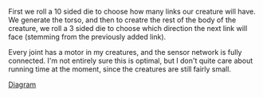 First we roll a 10 sided die to choose how many links our creature will have. We generate the torso, and then to creatre
the rest of the body of the creature, we roll a 3 sided die to choose which direction the next link will face (stemming from the previously added link).

Every joint has a motor in my creatures, and the sensor network is fully connected. I'm not entirely sure this is optimal, but I don't quite care about running time at the moment, since the creatures are still fairly small.


[Diagram](https://imgur.com/0QQSdsr)